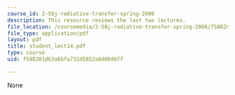 ```yaml
---
course_id: 2-58j-radiative-transfer-spring-2006
description: This resource reviews the last two lectures.
file_location: /coursemedia/2-58j-radiative-transfer-spring-2006/f588281d63a6bfa732d5852a8d06d6ff_student_lect14.pdf
file_type: application/pdf
layout: pdf
title: student_lect14.pdf
type: course
uid: f588281d63a6bfa732d5852a8d06d6ff

---
```

None